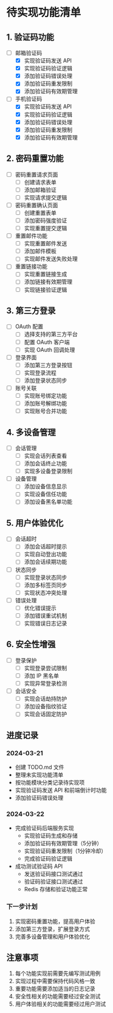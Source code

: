 # 待实现功能清单

## 1. 验证码功能
- [ ] 邮箱验证码
  - [x] 实现验证码发送 API
  - [x] 实现验证码验证逻辑
  - [x] 添加验证码错误处理
  - [x] 添加验证码重发限制
  - [x] 添加验证码有效期管理

- [ ] 手机验证码
  - [x] 实现验证码发送 API
  - [x] 实现验证码验证逻辑
  - [x] 添加验证码错误处理
  - [x] 添加验证码重发限制
  - [x] 添加验证码有效期管理

## 2. 密码重置功能
- [ ] 密码重置请求页面
  - [ ] 创建请求表单
  - [ ] 添加邮箱验证
  - [ ] 实现请求提交逻辑

- [ ] 密码重置确认页面
  - [ ] 创建重置表单
  - [ ] 添加密码强度验证
  - [ ] 实现重置提交逻辑

- [ ] 重置邮件功能
  - [ ] 实现重置邮件发送
  - [ ] 添加邮件模板
  - [ ] 实现邮件发送失败处理

- [ ] 重置链接功能
  - [ ] 实现重置链接生成
  - [ ] 添加链接有效期管理
  - [ ] 实现链接验证逻辑

## 3. 第三方登录
- [ ] OAuth 配置
  - [ ] 选择支持的第三方平台
  - [ ] 配置 OAuth 客户端
  - [ ] 实现 OAuth 回调处理

- [ ] 登录界面
  - [ ] 添加第三方登录按钮
  - [ ] 实现登录流程
  - [ ] 添加登录状态同步

- [ ] 账号关联
  - [ ] 实现账号绑定功能
  - [ ] 添加账号解绑功能
  - [ ] 实现账号合并功能

## 4. 多设备管理
- [ ] 会话管理
  - [ ] 实现会话列表查看
  - [ ] 添加会话终止功能
  - [ ] 实现多设备登录限制

- [ ] 设备管理
  - [ ] 添加设备信息显示
  - [ ] 实现设备信任功能
  - [ ] 添加设备黑名单功能

## 5. 用户体验优化
- [ ] 会话超时
  - [ ] 添加会话超时提示
  - [ ] 实现自动登出功能
  - [ ] 添加会话续期功能

- [ ] 状态同步
  - [ ] 实现登录状态同步
  - [ ] 添加多标签页同步
  - [ ] 实现状态冲突处理

- [ ] 错误处理
  - [ ] 优化错误提示
  - [ ] 添加错误重试机制
  - [ ] 实现错误日志记录

## 6. 安全性增强
- [ ] 登录保护
  - [ ] 实现登录尝试限制
  - [ ] 添加 IP 黑名单
  - [ ] 实现异常登录检测

- [ ] 会话安全
  - [ ] 实现会话劫持防护
  - [ ] 添加设备指纹验证
  - [ ] 实现会话固定防护

## 进度记录

### 2024-03-21
- 创建 TODO.md 文件
- 整理未实现功能清单
- 按功能模块分类记录待实现项
- 实现验证码发送 API 和前端倒计时功能
- 添加验证码错误处理

### 2024-03-22
- 完成验证码后端服务实现
  - 实现验证码生成和存储
  - 添加验证码有效期管理（5分钟）
  - 实现验证码重发限制（1分钟冷却）
  - 完成验证码验证逻辑
- 成功测试验证码 API
  - 发送验证码接口测试通过
  - 验证码验证接口测试通过
  - Redis 存储和验证功能正常

### 下一步计划
1. 实现密码重置功能，提高用户体验
2. 添加第三方登录，扩展登录方式
3. 完善多设备管理和用户体验优化

## 注意事项
1. 每个功能实现前需要先编写测试用例
2. 实现过程中需要保持代码风格一致
3. 重要功能需要添加适当的日志记录
4. 安全性相关的功能需要经过安全测试
5. 用户体验相关的功能需要经过用户测试 